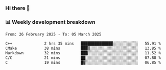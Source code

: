 ### Hi there 👋

### 📊 Weekly development breakdown
<!--START_SECTION:waka-->

```txt
From: 26 February 2025 - To: 05 March 2025

C++              2 hrs 35 mins   ██████████████░░░░░░░░░░░   55.91 %
CMake            38 mins         ███▒░░░░░░░░░░░░░░░░░░░░░   13.85 %
Markdown         32 mins         ███░░░░░░░░░░░░░░░░░░░░░░   11.52 %
C/C              21 mins         ██░░░░░░░░░░░░░░░░░░░░░░░   07.88 %
C                19 mins         █▓░░░░░░░░░░░░░░░░░░░░░░░   06.85 %
```

<!--END_SECTION:waka-->
